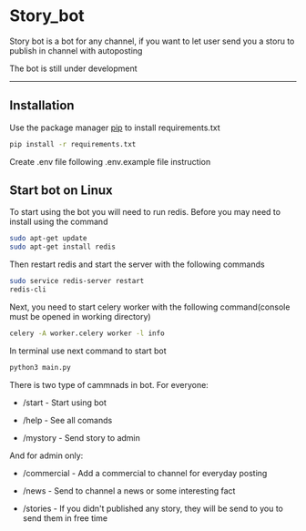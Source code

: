 # Story_bot

Story bot is a bot for any channel, if you want to let user send you a storu to publish in channel with autoposting 

The bot is still under development  

----

## Installation

Use the package manager [pip](https://pip.pypa.io/en/stable/) to install requirements.txt

```bash
pip install -r requirements.txt
```

Create .env file following .env.example file instruction  

## Start bot on Linux  

To start using the bot you will need to run redis. Before you may need to install using the command  

```bash
sudo apt-get update
sudo apt-get install redis
```

Then restart redis and start the server with the following commands  

```bash
sudo service redis-server restart
redis-cli
```

Next, you need to start celery worker with the following command(console must be opened in working directory)

```bash
celery -A worker.celery worker -l info
```

In terminal use next command to start bot  

```bash
python3 main.py  
```

There is two type of cammnads in bot. For everyone:   

- /start  - Start using bot  

- /help  - See all comands  

- /mystory  -  Send story to admin

And for admin only:  

- /commercial  - Add a commercial to channel for everyday posting

- /news  -  Send to channel a news or some interesting fact

- /stories  -  If you didn't published any story, they will be send to you to send them in free time




